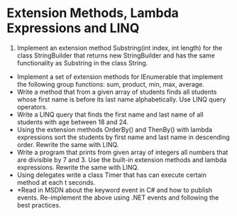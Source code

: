 Extension Methods, Lambda Expressions and LINQ
=======================

1. Implement an extension method Substring(int index, int length) for the class StringBuilder that returns new StringBuilder and has the same functionality as Substring in the class String.
*  Implement a set of extension methods for IEnumerable<T> that implement the following group functions: sum, product, min, max, average.
*  Write a method that from a given array of students finds all students whose first name is before its last name alphabetically. Use LINQ query operators.
*  Write a LINQ query that finds the first name and last name of all students with age between 18 and 24.
*  Using the extension methods OrderBy() and ThenBy() with lambda expressions sort the students by first name and last name in descending order. Rewrite the same with LINQ.
*  Write a program that prints from given array of integers all numbers that are divisible by 7 and 3. Use the built-in extension methods and lambda expressions. Rewrite the same with LINQ.
*  Using delegates write a class Timer that has can execute certain method at each t seconds.
*  \*Read in MSDN about the keyword event in C# and how to publish events. Re-implement the above using .NET events and following the best practices.


